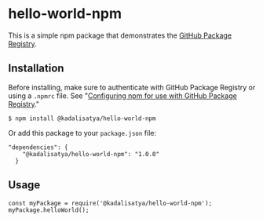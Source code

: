 # hello-world-npm

This is a simple npm package that demonstrates the [GitHub Package Registry](https://github.com/features/package-registry).

## Installation

Before installing, make sure to authenticate with GitHub Package Registry or using a `.npmrc` file. See "[Configuring npm for use with GitHub Package Registry](https://help.github.com/en/articles/configuring-npm-for-use-with-github-package-registry#authenticating-to-github-package-registry)."

`$ npm install @kadalisatya/hello-world-npm`

Or add this package to your `package.json` file:

```
"dependencies": {
    "@kadalisatya/hello-world-npm": "1.0.0"
  }
```

## Usage

```
const myPackage = require('@kadalisatya/hello-world-npm');
myPackage.helloWorld();
```
